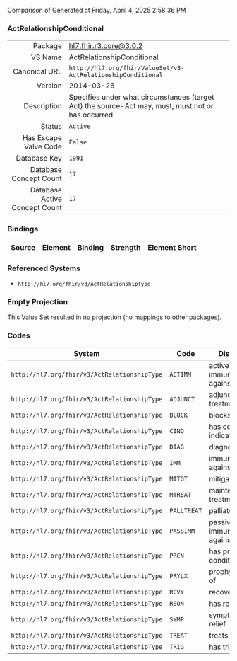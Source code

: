 Comparison of 
Generated at Friday, April 4, 2025 2:58:36 PM

### ActRelationshipConditional

|      |     |
| ---: | --- |
| Package | hl7.fhir.r3.core@3.0.2 |
| VS Name | ActRelationshipConditional |
| Canonical URL | `http://hl7.org/fhir/ValueSet/v3-ActRelationshipConditional` |
| Version | 2014-03-26 |
| Description | Specifies under what circumstances (target Act) the source-Act may, must, must not or has occurred |
| Status | `Active` |
| Has Escape Valve Code | `False` |
| Database Key | `1991` |
| Database Concept Count | `17` |
| Database Active Concept Count | `17` |
### Bindings

| Source | Element | Binding | Strength | Element Short |
| ------ | ------- | ------- | -------- | ------------- |

### Referenced Systems

* `http://hl7.org/fhir/v3/ActRelationshipType`
### Empty Projection

This Value Set resulted in no projection (no mappings to other packages).

### Codes

| System | Code | Display |
| ------ | ---- | ------- |
| `http://hl7.org/fhir/v3/ActRelationshipType` | `ACTIMM` | active immunization against |
| `http://hl7.org/fhir/v3/ActRelationshipType` | `ADJUNCT` | adjunctive treatment |
| `http://hl7.org/fhir/v3/ActRelationshipType` | `BLOCK` | blocks |
| `http://hl7.org/fhir/v3/ActRelationshipType` | `CIND` | has contra-indication |
| `http://hl7.org/fhir/v3/ActRelationshipType` | `DIAG` | diagnoses |
| `http://hl7.org/fhir/v3/ActRelationshipType` | `IMM` | immunization against |
| `http://hl7.org/fhir/v3/ActRelationshipType` | `MITGT` | mitigates |
| `http://hl7.org/fhir/v3/ActRelationshipType` | `MTREAT` | maintenance treatment |
| `http://hl7.org/fhir/v3/ActRelationshipType` | `PALLTREAT` | palliates |
| `http://hl7.org/fhir/v3/ActRelationshipType` | `PASSIMM` | passive immunization against |
| `http://hl7.org/fhir/v3/ActRelationshipType` | `PRCN` | has pre-condition |
| `http://hl7.org/fhir/v3/ActRelationshipType` | `PRYLX` | prophylaxis of |
| `http://hl7.org/fhir/v3/ActRelationshipType` | `RCVY` | recovers |
| `http://hl7.org/fhir/v3/ActRelationshipType` | `RSON` | has reason |
| `http://hl7.org/fhir/v3/ActRelationshipType` | `SYMP` | symptomatic relief |
| `http://hl7.org/fhir/v3/ActRelationshipType` | `TREAT` | treats |
| `http://hl7.org/fhir/v3/ActRelationshipType` | `TRIG` | has trigger |
